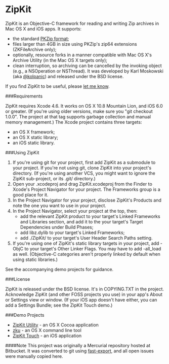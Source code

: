 ZipKit
======

ZipKit is an Objective-C framework for reading and writing Zip archives in Mac OS X and iOS apps. It supports:
* the standard [PKZip format](http://www.pkware.com/documents/casestudies/APPNOTE.TXT);
* files larger than 4GB in size using PKZip's zip64 extensions (ZKFileArchive only);
* optionally, resource forks in a manner compatible with Mac OS X's Archive Utility (in the Mac OS X targets only);
* clean interruption, so archiving can be cancelled by the invoking object (e.g., a NSOperation or NSThread).
It was developed by Karl Moskowski (aka [@kolpanic](https://twitter.com/kolpanic)) and released under the BSD license.

If you find ZipKit to be useful, please [let me know](http://about.me/kolpanic).

###Requirements

ZipKit requires Xcode 4.6. It works on OS X 10.8 Mountain Lion, and iOS 6.0 or greater. (If you're using older versions, make sure you "git checkout 1.0.0". The project at that tag supports garbage collection and manual memory management.) The Xcode project contains three targets:
* an OS X framework;
* an OS X static library;
* an iOS static library.

###Using ZipKit

1. If you're using git for your project, first add ZipKit as a submodule to your project. If you're not using git, clone ZipKit into your project's directory. (If you're using another VCS, you might want to ignore the ZipKit sub-project, or its .git/ directory.)
2. Open your .xcodeproj and drag ZipKit.xcodeproj from the Finder to Xcode's Project Navigator for your project. The Frameworks group is a good place for it.
3. In the Project Navigator for your project, disclose ZipKit's Products and note the one you want to use in your project.
4. In the Project Navigator, select your project at the top, then:
	* add the relevant ZipKit product to your target's Linked Frameworks and Libraries section, and add it to the your target's Target Dependencies under Build Phases;
	* add libz.dylib to your target's Linked Frameworks;
	* add ./ZipKit/ to your target's User Header Search Paths setting.
5. If you're using one of ZipKit's static library targets in your project, add -ObjC to your target's Other Linker Flags. You may have to add -all_load as well. (Objective-C categories aren't properly linked by default when using static libraries.)
 
See the accompanying demo projects for guidance.

###License

ZipKit is released under the BSD license. It's in COPYING.TXT in the project. Acknowledge ZipKit (and other FOSS projects you use) in your app's About or Settings view or window. (If your iOS app doesn't have either, you can add a Settings Bundle; see the ZipKit Touch demo.)

###Demo Projects
* [ZipKit Utility](https://github.com/kolpanic/ZipKit-Utility) - an OS X Cocoa application
* [zku](https://github.com/kolpanic/zku) - an OS X command line tool
* [ZipKit Touch](https://github.com/kolpanic/ZipKit-Touch) - an iOS application

####Note
This project was originally a Mercurial repository hosted at Bitbucket. It was converted to git using [fast-export](https://github.com/frej/fast-export), and all open issues were manually copied here.
